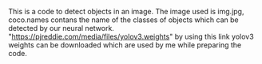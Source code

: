 This is a code to detect objects in an image. The image used is img.jpg, coco.names contans the name of the classes of objects which can be detected by our neural network.
"https://pjreddie.com/media/files/yolov3.weights" by using this link yolov3 weights can be downloaded which are used by me while preparing the code.  
